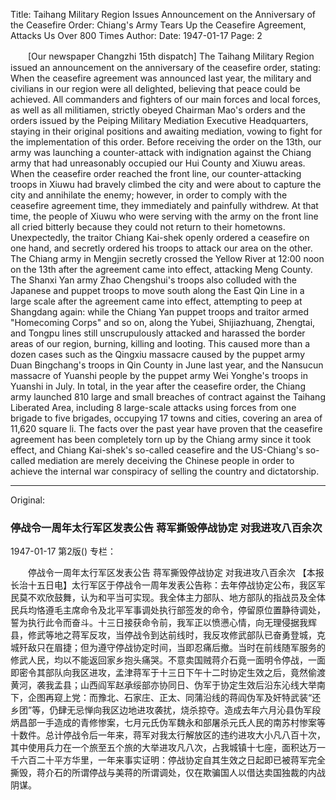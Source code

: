 Title: Taihang Military Region Issues Announcement on the Anniversary of the Ceasefire Order: Chiang's Army Tears Up the Ceasefire Agreement, Attacks Us Over 800 Times
Author:
Date: 1947-01-17
Page: 2

　　[Our newspaper Changzhi 15th dispatch] The Taihang Military Region issued an announcement on the anniversary of the ceasefire order, stating: When the ceasefire agreement was announced last year, the military and civilians in our region were all delighted, believing that peace could be achieved. All commanders and fighters of our main forces and local forces, as well as all militiamen, strictly obeyed Chairman Mao's orders and the orders issued by the Peiping Military Mediation Executive Headquarters, staying in their original positions and awaiting mediation, vowing to fight for the implementation of this order. Before receiving the order on the 13th, our army was launching a counter-attack with indignation against the Chiang army that had unreasonably occupied our Hui County and Xiuwu areas. When the ceasefire order reached the front line, our counter-attacking troops in Xiuwu had bravely climbed the city and were about to capture the city and annihilate the enemy; however, in order to comply with the ceasefire agreement time, they immediately and painfully withdrew. At that time, the people of Xiuwu who were serving with the army on the front line all cried bitterly because they could not return to their hometowns. Unexpectedly, the traitor Chiang Kai-shek openly ordered a ceasefire on one hand, and secretly ordered his troops to attack our area on the other. The Chiang army in Mengjin secretly crossed the Yellow River at 12:00 noon on the 13th after the agreement came into effect, attacking Meng County. The Shanxi Yan army Zhao Chengshui's troops also colluded with the Japanese and puppet troops to move south along the East Qin Line in a large scale after the agreement came into effect, attempting to peep at Shangdang again: while the Chiang Yan puppet troops and traitor armed "Homecoming Corps" and so on, along the Yubei, Shijiazhuang, Zhengtai, and Tongpu lines still unscrupulously attacked and harassed the border areas of our region, burning, killing and looting. This caused more than a dozen cases such as the Qingxiu massacre caused by the puppet army Duan Bingchang's troops in Qin County in June last year, and the Nansucun massacre of Yuanshi people by the puppet army Wei Yonghe's troops in Yuanshi in July. In total, in the year after the ceasefire order, the Chiang army launched 810 large and small breaches of contract against the Taihang Liberated Area, including 8 large-scale attacks using forces from one brigade to five brigades, occupying 17 towns and cities, covering an area of 11,620 square li. The facts over the past year have proven that the ceasefire agreement has been completely torn up by the Chiang army since it took effect, and Chiang Kai-shek's so-called ceasefire and the US-Chiang's so-called mediation are merely deceiving the Chinese people in order to achieve the internal war conspiracy of selling the country and dictatorship.



<hr /> 

Original: 


### 停战令一周年太行军区发表公告  蒋军撕毁停战协定  对我进攻八百余次

1947-01-17
第2版()
专栏：

　　停战令一周年太行军区发表公告
    蒋军撕毁停战协定  对我进攻八百余次
    【本报长治十五日电】太行军区于停战令一周年发表公告称：去年停战协定公布，我区军民莫不欢欣鼓舞，认为和平当可实现。我全体主力部队、地方部队的指战员及全体民兵均恪遵毛主席命令及北平军事调处执行部签发的命令，停留原位置静待调处，誓为执行此令而奋斗。十三日接获命令前，我军正以愤懑心情，向无理侵据我辉县，修武等地之蒋军反攻，当停战令到达前线时，我反攻修武部队已奋勇登城，克城歼敌只在眉捷；但为遵守停战协定时间，当即忍痛后撤。当时在前线随军服务的修武人民，均以不能返回家乡抱头痛哭。不意卖国贼蒋介石竟一面明令停战，一面即密令其部队向我区进攻，孟津蒋军于十三日下午十二时协定生效之后，竟然偷渡黄河，袭我孟县；山西阎军赵承绥部亦协同日、伪军于协定生效后沿东沁线大举南下，企图再窥上党：而豫北、石家庄、正太、同蒲沿线的蒋阎伪军及奸特武装“还乡团”等，仍肆无忌惮向我区边地进攻袭扰，烧杀掠夺。造成去年六月沁县伪军段炳昌部一手造成的青修惨案，七月元氏伪军魏永和部屠杀元氏人民的南苏村惨案等十数件。总计停战令后一年来，蒋军对我太行解放区的违约进攻大小凡八百十次，其中使用兵力在一个旅至五个旅的大举进攻凡八次，占我城镇十七座，面积达万一千六百二十平方华里，一年来事实证明：停战协定自其生效之日起即已被蒋军完全撕毁，蒋介石的所谓停战与美蒋的所谓调处，仅在欺骗国人以借达卖国独裁的内战阴谋。
